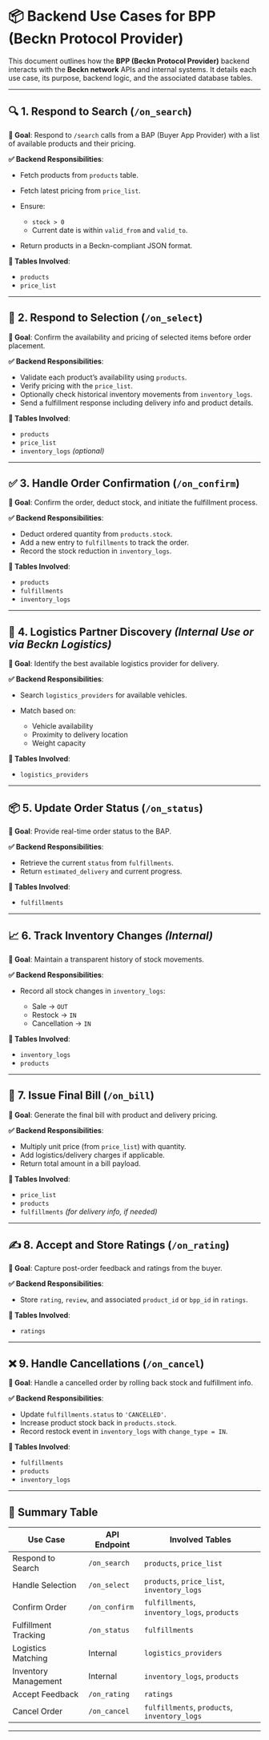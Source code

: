 
# 📦 Backend Use Cases for BPP (Beckn Protocol Provider)

This document outlines how the **BPP (Beckn Protocol Provider)** backend interacts with the **Beckn network** APIs and internal systems. It details each use case, its purpose, backend logic, and the associated database tables.

---

## 🔍 1. Respond to Search (`/on_search`)

**📌 Goal**:
Respond to `/search` calls from a BAP (Buyer App Provider) with a list of available products and their pricing.

**✅ Backend Responsibilities**:

* Fetch products from `products` table.
* Fetch latest pricing from `price_list`.
* Ensure:

  * `stock > 0`
  * Current date is within `valid_from` and `valid_to`.
* Return products in a Beckn-compliant JSON format.

**🧩 Tables Involved**:

* `products`
* `price_list`

---

## 🛒 2. Respond to Selection (`/on_select`)

**📌 Goal**:
Confirm the availability and pricing of selected items before order placement.

**✅ Backend Responsibilities**:

* Validate each product’s availability using `products`.
* Verify pricing with the `price_list`.
* Optionally check historical inventory movements from `inventory_logs`.
* Send a fulfillment response including delivery info and product details.

**🧩 Tables Involved**:

* `products`
* `price_list`
* `inventory_logs` *(optional)*

---

## ✅ 3. Handle Order Confirmation (`/on_confirm`)

**📌 Goal**:
Confirm the order, deduct stock, and initiate the fulfillment process.

**✅ Backend Responsibilities**:

* Deduct ordered quantity from `products.stock`.
* Add a new entry to `fulfillments` to track the order.
* Record the stock reduction in `inventory_logs`.

**🧩 Tables Involved**:

* `products`
* `fulfillments`
* `inventory_logs`

---

## 🚚 4. Logistics Partner Discovery *(Internal Use or via Beckn Logistics)*

**📌 Goal**:
Identify the best available logistics provider for delivery.

**✅ Backend Responsibilities**:

* Search `logistics_providers` for available vehicles.
* Match based on:

  * Vehicle availability
  * Proximity to delivery location
  * Weight capacity

**🧩 Tables Involved**:

* `logistics_providers`

---

## 📦 5. Update Order Status (`/on_status`)

**📌 Goal**:
Provide real-time order status to the BAP.

**✅ Backend Responsibilities**:

* Retrieve the current `status` from `fulfillments`.
* Return `estimated_delivery` and current progress.

**🧩 Tables Involved**:

* `fulfillments`

---

## 📈 6. Track Inventory Changes *(Internal)*

**📌 Goal**:
Maintain a transparent history of stock movements.

**✅ Backend Responsibilities**:

* Record all stock changes in `inventory_logs`:

  * Sale → `OUT`
  * Restock → `IN`
  * Cancellation → `IN`

**🧩 Tables Involved**:

* `inventory_logs`
* `products`

---

## 🧾 7. Issue Final Bill (`/on_bill`)

**📌 Goal**:
Generate the final bill with product and delivery pricing.

**✅ Backend Responsibilities**:

* Multiply unit price (from `price_list`) with quantity.
* Add logistics/delivery charges if applicable.
* Return total amount in a bill payload.

**🧩 Tables Involved**:

* `price_list`
* `products`
* `fulfillments` *(for delivery info, if needed)*

---

## ✍️ 8. Accept and Store Ratings (`/on_rating`)

**📌 Goal**:
Capture post-order feedback and ratings from the buyer.

**✅ Backend Responsibilities**:

* Store `rating`, `review`, and associated `product_id` or `bpp_id` in `ratings`.

**🧩 Tables Involved**:

* `ratings`

---

## ❌ 9. Handle Cancellations (`/on_cancel`)

**📌 Goal**:
Handle a cancelled order by rolling back stock and fulfillment info.

**✅ Backend Responsibilities**:

* Update `fulfillments.status` to `'CANCELLED'`.
* Increase product stock back in `products.stock`.
* Record restock event in `inventory_logs` with `change_type = IN`.

**🧩 Tables Involved**:

* `fulfillments`
* `products`
* `inventory_logs`

---

## 📘 Summary Table

| Use Case             | API Endpoint  | Involved Tables                              |
| -------------------- | ------------- | -------------------------------------------- |
| Respond to Search    | `/on_search`  | `products`, `price_list`                     |
| Handle Selection     | `/on_select`  | `products`, `price_list`, `inventory_logs`   |
| Confirm Order        | `/on_confirm` | `fulfillments`, `inventory_logs`, `products` |
| Fulfillment Tracking | `/on_status`  | `fulfillments`                               |
| Logistics Matching   | Internal      | `logistics_providers`                        |
| Inventory Management | Internal      | `inventory_logs`, `products`                 |
| Accept Feedback      | `/on_rating`  | `ratings`                                    |
| Cancel Order         | `/on_cancel`  | `fulfillments`, `products`, `inventory_logs` |

---

